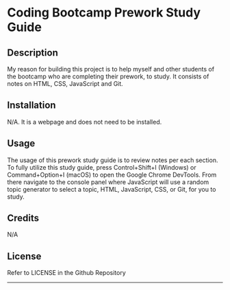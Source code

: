 # Coding Bootcamp Prework Study Guide

## Description

My reason for building this project is to help myself and other students of the bootcamp who are completing their prework, to study. It consists of notes on HTML, CSS, JavaScript and Git.



## Installation

N/A. It is a webpage and does not need to be installed.

## Usage
The usage of this prework study guide is to review notes per each section. To fully utilize this study guide, press Control+Shift+I (Windows) or Command+Option+I (macOS) to open the Google Chrome DevTools. From there navigate to the console panel where JavaScript will use a random topic generator to select a topic, HTML, JavaScript, CSS, or Git, for you to study.

## Credits

N/A

## License

Refer to LICENSE in the Github Repository

---


